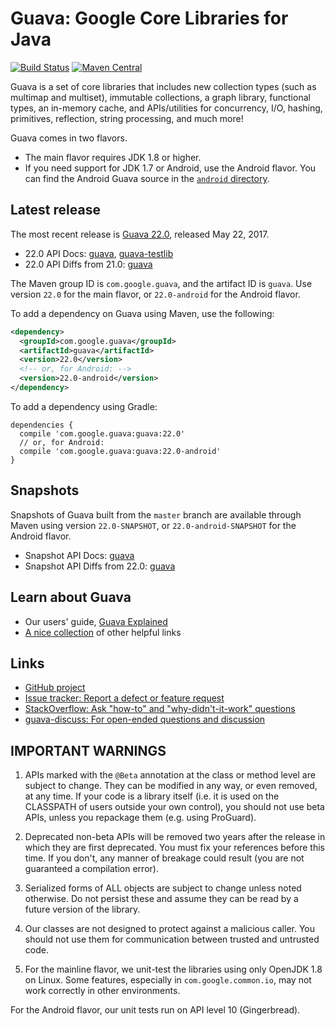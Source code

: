 # Guava: Google Core Libraries for Java

[![Build Status](https://travis-ci.org/google/guava.svg?branch=master)](https://travis-ci.org/google/guava)
[![Maven Central](https://maven-badges.herokuapp.com/maven-central/com.google.guava/guava/badge.svg)](https://maven-badges.herokuapp.com/maven-central/com.google.guava/guava)

Guava is a set of core libraries that includes new collection types (such as
multimap and multiset), immutable collections, a graph library, functional
types, an in-memory cache, and APIs/utilities for concurrency, I/O, hashing,
primitives, reflection, string processing, and much more!

Guava comes in two flavors.

*   The main flavor requires JDK 1.8 or higher.
*   If you need support for JDK 1.7 or Android, use the Android flavor. You can
    find the Android Guava source in the [`android` directory].

[`android` directory]: https://github.com/google/guava/tree/master/android

## Latest release

The most recent release is [Guava 22.0][], released May 22, 2017.

- 22.0 API Docs: [guava][guava-release-api-docs], [guava-testlib][testlib-release-api-docs]
- 22.0 API Diffs from 21.0: [guava][guava-release-api-diffs]

The Maven group ID is `com.google.guava`, and the artifact ID is `guava`. Use
version `22.0` for the main flavor, or `22.0-android` for the Android flavor.

To add a dependency on Guava using Maven, use the following:

```xml
<dependency>
  <groupId>com.google.guava</groupId>
  <artifactId>guava</artifactId>
  <version>22.0</version>
  <!-- or, for Android: -->
  <version>22.0-android</version>
</dependency>
```

To add a dependency using Gradle:

```
dependencies {
  compile 'com.google.guava:guava:22.0'
  // or, for Android:
  compile 'com.google.guava:guava:22.0-android'
}
```


## Snapshots

Snapshots of Guava built from the `master` branch are available through Maven
using version `22.0-SNAPSHOT`, or `22.0-android-SNAPSHOT` for the Android
flavor.

- Snapshot API Docs: [guava][guava-snapshot-api-docs]
- Snapshot API Diffs from 22.0: [guava][guava-snapshot-api-diffs]

## Learn about Guava

- Our users' guide, [Guava Explained][]
- [A nice collection](http://www.tfnico.com/presentations/google-guava) of other helpful links

## Links

- [GitHub project](https://github.com/google/guava)
- [Issue tracker: Report a defect or feature request](https://github.com/google/guava/issues/new)
- [StackOverflow: Ask "how-to" and "why-didn't-it-work" questions](https://stackoverflow.com/questions/ask?tags=guava+java)
- [guava-discuss: For open-ended questions and discussion](http://groups.google.com/group/guava-discuss)

## IMPORTANT WARNINGS

1. APIs marked with the `@Beta` annotation at the class or method level
are subject to change. They can be modified in any way, or even
removed, at any time. If your code is a library itself (i.e. it is
used on the CLASSPATH of users outside your own control), you should
not use beta APIs, unless you repackage them (e.g. using ProGuard).

2. Deprecated non-beta APIs will be removed two years after the
release in which they are first deprecated. You must fix your
references before this time. If you don't, any manner of breakage
could result (you are not guaranteed a compilation error).

3. Serialized forms of ALL objects are subject to change unless noted
otherwise. Do not persist these and assume they can be read by a
future version of the library.

4. Our classes are not designed to protect against a malicious caller.
You should not use them for communication between trusted and
untrusted code.

5. For the mainline flavor, we unit-test the libraries using only OpenJDK 1.8 on
Linux. Some features, especially in `com.google.common.io`, may not work
correctly in other environments.

  For the Android flavor, our unit tests run on API level 10 (Gingerbread).

[Guava 22.0]: https://github.com/google/guava/wiki/Release22
[guava-release-api-docs]: http://google.github.io/guava/releases/22.0/api/docs/
[testlib-release-api-docs]: http://www.javadoc.io/doc/com.google.guava/guava-testlib/22.0
[guava-release-api-diffs]: http://google.github.io/guava/releases/22.0/api/diffs/
[guava-snapshot-api-docs]: http://google.github.io/guava/releases/snapshot/api/docs/
[guava-snapshot-api-diffs]: http://google.github.io/guava/releases/snapshot/api/diffs/
[Guava Explained]: https://github.com/google/guava/wiki/Home
